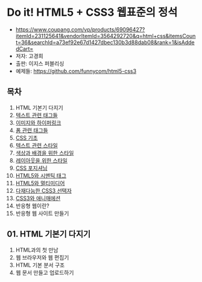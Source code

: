 # Do it! HTML5 + CSS3 웹표준의 정석
- https://www.coupang.com/vp/products/69096427?itemId=231125641&vendorItemId=3564292720&q=html+css&itemsCount=36&searchId=a73ef92e67d1427dbec130b3d88dab08&rank=1&isAddedCart=
- 저자: 고경희
- 출판: 이지스 퍼블리싱
- 예제들: https://github.com/funnycom/html5-css3

## 목차
01. HTML 기본기 다지기
02. [텍스트 관련 태그들](https://github.com/ndukwon/learning_FrontEnd/blob/ec7d1e497f0fbe237b90f7d57c4d4f733a07f0a1/HTML5%2BCSS3/Chapter_02.md)
03. [이미지와 하이퍼링크](https://github.com/ndukwon/learning_FrontEnd/blob/ec7d1e497f0fbe237b90f7d57c4d4f733a07f0a1/HTML5%2BCSS3/Chapter_03.md)
04. [폼 관련 태그들](https://github.com/ndukwon/learning_FrontEnd/blob/ec7d1e497f0fbe237b90f7d57c4d4f733a07f0a1/HTML5%2BCSS3/Chapter_04.md)
05. [CSS 기초](https://github.com/ndukwon/learning_FrontEnd/blob/ec7d1e497f0fbe237b90f7d57c4d4f733a07f0a1/HTML5%2BCSS3/Chapter_05.md)
06. [텍스트 관련 스타일](https://github.com/ndukwon/learning_FrontEnd/blob/ec7d1e497f0fbe237b90f7d57c4d4f733a07f0a1/HTML5%2BCSS3/Chapter_06.md)
07. [색상과 배경을 위한 스타일](https://github.com/ndukwon/learning_FrontEnd/blob/ec7d1e497f0fbe237b90f7d57c4d4f733a07f0a1/HTML5%2BCSS3/Chapter_07.md)
08. [레이아웃을 위한 스타일](https://github.com/ndukwon/learning_FrontEnd/blob/ec7d1e497f0fbe237b90f7d57c4d4f733a07f0a1/HTML5%2BCSS3/Chapter_08.md)
09. [CSS 포지셔닝](https://github.com/ndukwon/learning_FrontEnd/blob/ec7d1e497f0fbe237b90f7d57c4d4f733a07f0a1/HTML5%2BCSS3/Chapter_09.md)
10. [HTML5와 시맨틱 태그](https://github.com/ndukwon/learning_FrontEnd/blob/ec7d1e497f0fbe237b90f7d57c4d4f733a07f0a1/HTML5%2BCSS3/Chapter_10.md)
11. [HTML5와 멀티미디어](https://github.com/ndukwon/learning_FrontEnd/blob/ec7d1e497f0fbe237b90f7d57c4d4f733a07f0a1/HTML5%2BCSS3/Chapter_11.md)
12. [다재다능한 CSS3 선택자](https://github.com/ndukwon/learning_FrontEnd/blob/ec7d1e497f0fbe237b90f7d57c4d4f733a07f0a1/HTML5%2BCSS3/Chapter_12.md)
13. [CSS3와 애니매에션](https://github.com/ndukwon/learning_FrontEnd/blob/ec7d1e497f0fbe237b90f7d57c4d4f733a07f0a1/HTML5%2BCSS3/Chapter_13.md)
14. 반응형 웹이란?
15. 반응형 웹 사이트 만들기

## 01. HTML 기본기 다지기
1. HTML과의 첫 만남
2. 웹 브라우저와 웹 편집기
3. HTML 기본 분서 구조
4. 웹 문서 만들고 업로드하기
